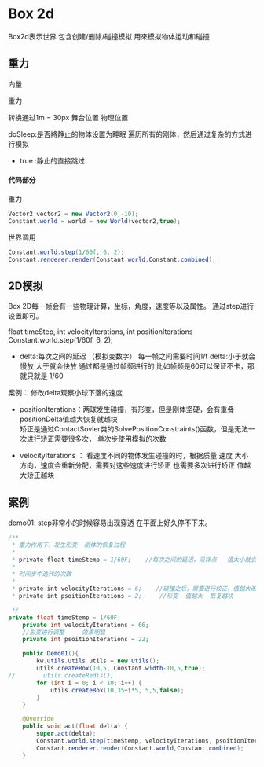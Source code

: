 # Box 2d

Box2d表示世界  包含创建/删除/碰撞模拟
用來模拟物体运动和碰撞

## 重力

向量

重力

转换通过1m = 30px   舞台位置   物理位置

doSleep:是否將静止的物体设置为睡眠   遍历所有的刚体，然后通过复杂的方式进行模拟
- true :静止的直接跳过

#### 代码部分

重力

```java
Vector2 vector2 = new Vector2(0,-10);
Constant.world = world = new World(vector2,true);
```

世界调用

```java
Constant.world.step(1/60f, 6, 2);
Constant.renderer.render(Constant.world,Constant.combined);
```

## 2D模拟

Box 2D每一帧会有一些物理计算，坐标，角度，速度等以及属性。
通过step进行设置即可。

float timeStep, int velocityIterations, int positionIterations
Constant.world.step(1/60f, 6, 2);


- delta:每次之间的延迟   （模拟变数字）   每一帧之间需要时间1/f   delta:小于就会慢放  大于就会快放
通过都是通过帧频进行的  比如帧频是60可以保证不卡，那就只就是 1/60



案例： 修改delta观察小球下落的速度

- positionIterations：两球发生碰撞，有形变，但是刚体坚硬，会有重叠   positionDelta值越大恢复就越块  
矫正是通过ContactSovler类的SolvePositionConstraints()函数，但是无法一次进行矫正需要很多次， 单次步使用模拟的次数

- velocityIterations ： 看速度不同的物体发生碰撞的时，根据质量 速度 大小  方向，速度会重新分配，需要对这些速度进行矫正
也需要多次进行矫正  值越大矫正越块

## 案例

demo01: step非常小的时候容易出现穿透   在平面上好久停不下来。

```java
/**
 * 重力作用下，发生形变  刚体的恢复过程
 *
 * private float timeStemp = 1/60F;    //每次之间的延迟，采样点   值太小就会慢放   值太大就会快放
 *
 * 时间步中迭代的次数
 *
 * private int velocityIterations = 6;    //碰撞之后，需要进行校正，值越大改正越块
 * private int psoitionIterations = 2;     //形变  值越大  恢复越块

 */
private float timeStemp = 1/60F;
    private int velocityIterations = 66;
    //形变进行调整     效果明显
    private int psoitionIterations = 22;

    public Demo01(){
        kw.utils.Utils utils = new Utils();
        utils.createBox(10,5, Constant.width-10,5,true);
//        utils.createRedis();
        for (int i = 0; i < 10; i++) {
            utils.createBox(10,35+i*5, 5,5,false);
        }
    }

    @Override
    public void act(float delta) {
        super.act(delta);
        Constant.world.step(timeStemp, velocityIterations, psoitionIterations);
        Constant.renderer.render(Constant.world,Constant.combined);
    }
```

